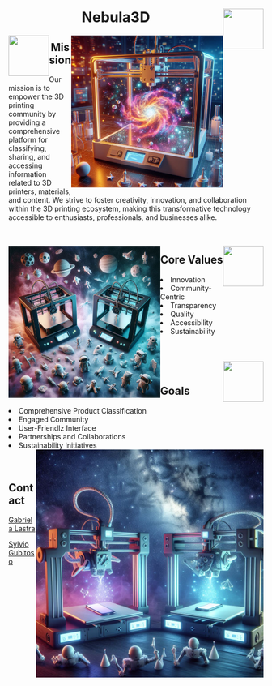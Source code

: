 <h1 align="center">Nebula3D
<img src="https://www.svgrepo.com/show/37056/galaxy.svg"
         height="80"
         width="80"
         align="right"/></h1>
<img src="https://raw.githubusercontent.com/gabrielalastra/nebula3d/main/img/_2895fd38-4fbd-45c7-89d0-fa002b85c841.jpg"
         height="300"
         align="right"/>

<img src="https://www.svgrepo.com/show/140038/satellite.svg"
         height="80"
         width="80"
         align="left"/>
         
<h2 align="center">Mission</h2>
<p1>Our mission is to empower the 3D printing community by providing a comprehensive platform for classifying, sharing, and accessing information related to 3D printers, materials, and content. We strive to foster creativity, innovation, and collaboration within the 3D printing ecosystem, making this transformative technology accessible to enthusiasts, professionals, and businesses alike.</p1>
</br></br></br>

<img src="https://raw.githubusercontent.com/gabrielalastra/nebula3d/main/img/_4fc6a128-76a9-4e13-8e91-80fabba19b59.jpg"
         height="300"
         align="left"/>

<img src="https://www.svgrepo.com/show/27916/telescope.svg"
         height="80"
         width="80"
         align="right"/>   
         
<h2 align="center">Core Values</h2>
<li>Innovation</li>
<li>Community-Centric</li>
<li>Transparency</li>
<li>Quality</li>
<li>Accessibility</li>
<li>Sustainability</li>
</br></br></br>
<img src="https://www.svgrepo.com/show/33964/spacecraft.svg"
         height="80"
         width="80"
         align="right"/>

</br>
<h2>Goals</h2>
<li>Comprehensive Product Classification</li>
<li>Engaged Community</li>
<li>User-Friendlz Interface</li>
<li>Partnerships and Collaborations</li>
<li>Sustainability Initiatives</li>
<img src="https://raw.githubusercontent.com/gabrielalastra/nebula3d/main/img/_4e1f6446-4209-47f6-a833-450470fc83a2.jpg"
         height="450"
         align="right"/>
</br></br>
<h2>Contact</h2>
<p><a href='https://de.linkedin.com/in/gabriela-lastra'/> Gabriela Lastra </a></p>
<p><a href='https://de.linkedin.com/in/sylviogubitoso'/> Sylvio Gubitoso </a></p>
